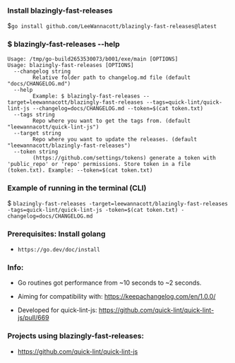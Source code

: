 ### Install blazingly-fast-releases
$```go install github.com/LeeWannacott/blazingly-fast-releases@latest```

### $ blazingly-fast-releases --help
```
Usage: /tmp/go-build2653530073/b001/exe/main [OPTIONS]
Usage: blazingly-fast-releases [OPTIONS]
  --changelog string
    	Relative folder path to changelog.md file (default "docs/CHANGELOG.md")
  --help
    	Example: $ blazingly-fast-releases --target=leewannacott/blazingly-fast-releases --tags=quick-lint/quick-lint-js --changelog=docs/CHANGELOG.md --token=$(cat token.txt)
  --tags string
    	Repo where you want to get the tags from. (default "leewannacott/quick-lint-js")
  --target string
    	Repo where you want to update the releases. (default "leewannacott/blazingly-fast-releases")
  --token string
    	(https://github.com/settings/tokens) generate a token with 'public_repo' or 'repo' permissions. Store token in a file (token.txt). Example: --token=$(cat token.txt)
```

### Example of running in the terminal (CLI)
$ ```blazingly-fast-releases -target=leewannacott/blazingly-fast-releases -tags=quick-lint/quick-lint-js -token=$(cat token.txt) -changelog=docs/CHANGELOG.md```

### Prerequisites: Install golang 
* `https://go.dev/doc/install`

### Info:
* Go routines got performance from ~10 seconds to ~2 seconds.

* Aiming for compatibility with: https://keepachangelog.com/en/1.0.0/

* Developed for quick-lint-js: https://github.com/quick-lint/quick-lint-js/pull/669

### Projects using blazingly-fast-releases:
* https://github.com/quick-lint/quick-lint-js
